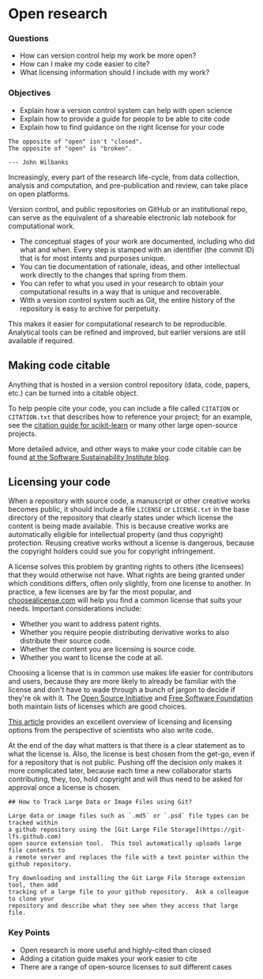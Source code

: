 # Open research

<div class="questions">

### Questions

- How can version control help my work be more open?
- How can I make my code easier to cite?
- What licensing information should I include with my work?

</div>

<div class="objectives">

### Objectives

- Explain how a version control system can help with open science
- Explain how to provide a guide for people to be able to cite code
- Explain how to find guidance on the right license for your code

</div>  


```quotation
The opposite of "open" isn't "closed".
The opposite of "open" is "broken".

--- John Wilbanks
```
Increasingly, every part of the research life-cycle, from data collection, 
analysis and computation, and pre-publication and review, can take place on 
open platforms.

Version control, and public repositories on GitHub or an
institutional repo, can serve as the equivalent of a shareable electronic
lab notebook for computational work.

* The conceptual stages of your work are documented, including who did what and when. Every step is stamped with an identifier (the commit ID) that is for most intents and purposes unique.
* You can tie documentation of rationale, ideas, and other intellectual work directly to the changes that spring from them.
* You can refer to what you used in your research to obtain your computational results in a way that is unique and recoverable.
* With a version control system such as Git, the entire history of the repository is easy to archive for perpetuity.

This makes it easier for computational research to be reproducible. Analytical
tools can be refined and improved, but earlier versions are still available
if required.

## Making code citable

Anything that is hosted in a version control repository (data, code, papers,  etc.) can be turned into a citable object.

To help people cite your code, you can include a file called `CITATION` or `CITATION.txt` that describes how to reference your project; for an example, see
the [citation guide for scikit-learn](https://scikit-learn.org/stable/about.html#citing-scikit-learn) or many other large open-source projects.

More detailed advice, and other ways to make your code citable can be found
[at the Software Sustainability Institute blog](https://www.software.ac.uk/how-cite-and-describe-software).

## Licensing your code

When a repository with source code, a manuscript or other creative works becomes
public, it should include a file `LICENSE` or `LICENSE.txt` in the base
directory of the repository that clearly states under which license the content
is being made available. This is because creative works are automatically
eligible for intellectual property (and thus copyright) protection. Reusing
creative works without a license is dangerous, because the copyright holders
could sue you for copyright infringement.

A license solves this problem by granting rights to others (the licensees) that
they would otherwise not have. What rights are being granted under which
conditions differs, often only slightly, from one license to another. In
practice, a few licenses are by far the most popular, and [choosealicense.com](https://choosealicense.com/) will help you find a common license that suits
your needs.  Important considerations include:

* Whether you want to address patent rights.
* Whether you require people distributing derivative works to also distribute their source code.
* Whether the content you are licensing is source code.
* Whether you want to license the code at all.

Choosing a license that is in common use makes life easier for contributors and
users, because they are more likely to already be familiar with the license and
don't have to wade through a bunch of jargon to decide if they're ok with it.
The [Open Source Initiative](https://opensource.org/licenses) and [Free Software Foundation](https://www.gnu.org/licenses/license-list.html) both maintain lists
of licenses which are good choices.

[This article](https://doi.org/10.1371/journal.pcbi.1002598) provides an excellent overview of
licensing and licensing options from the perspective of scientists who
also write code.

At the end of the day what matters is that there is a clear statement as to what
the license is. Also, the license is best chosen from the get-go, even if for a
repository that is not public. Pushing off the decision only makes it more
complicated later, because each time a new collaborator starts contributing,
they, too, hold copyright and will thus need to be asked for approval once a
license is chosen.


```{.callout-challenge}
## How to Track Large Data or Image Files using Git?

Large data or image files such as `.md5` or `.psd` file types can be tracked within 
a github repository using the [Git Large File Storage](https://git-lfs.github.com)
open source extension tool.  This tool automatically uploads large file contents to 
a remote server and replaces the file with a text pointer within the github repository.

Try downloading and installing the Git Large File Storage extension tool, then add 
tracking of a large file to your github repository.  Ask a colleague to clone your
repository and describe what they see when they access that large file.   
```

<div class="keypoints">

### Key Points

- Open research is more useful and highly-cited than closed
- Adding a citation guide makes your work easier to cite
- There are a range of open-source licenses to suit different cases

</div>


